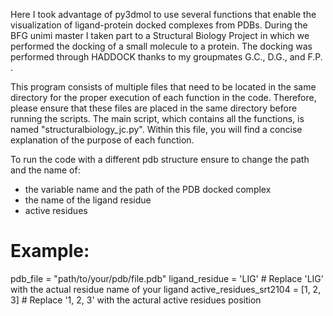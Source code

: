 Here I took advantage of py3dmol to use several functions that enable the visualization of ligand-protein docked complexes from PDBs.
During the BFG unimi master I taken part to a Structural Biology Project in which we performed the docking of a small molecule to a protein. The docking was performed through HADDOCK thanks to my groupmates G.C., D.G., and F.P. .

This program consists of multiple files that need to be located in the same directory for the proper execution of each function in the code. Therefore, please ensure that these files are placed in the same directory before running the scripts. The main script, which contains all the functions, is named "structuralbiology_jc.py". Within this file, you will find a concise explanation of the purpose of each function.

To run the code with a different pdb structure ensure to change the path and the name of:
* the variable name and the path of the PDB docked complex
* the name of the ligand residue
* active residues

# Example:
pdb_file = "path/to/your/pdb/file.pdb"
ligand_residue = 'LIG'  # Replace 'LIG' with the actual residue name of your ligand
active_residues_srt2104 = [1, 2, 3] # Replace '1, 2, 3' with the actural active residues position
